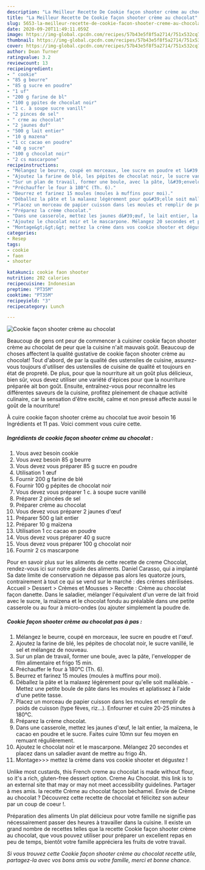 ```yaml
---
description: "La Meilleur Recette De Cookie façon shooter crème au chocolat"
title: "La Meilleur Recette De Cookie façon shooter crème au chocolat"
slug: 5653-la-meilleur-recette-de-cookie-facon-shooter-creme-au-chocolat
date: 2020-09-20T11:49:11.059Z
image: https://img-global.cpcdn.com/recipes/57b43e5f8f5a2714/751x532cq70/cookie-facon-shooter-creme-au-chocolat-photo-principale-de-la-recette.jpg
thumbnail: https://img-global.cpcdn.com/recipes/57b43e5f8f5a2714/751x532cq70/cookie-facon-shooter-creme-au-chocolat-photo-principale-de-la-recette.jpg
cover: https://img-global.cpcdn.com/recipes/57b43e5f8f5a2714/751x532cq70/cookie-facon-shooter-creme-au-chocolat-photo-principale-de-la-recette.jpg
author: Dean Turner
ratingvalue: 3.2
reviewcount: 13
recipeingredient:
- " cookie"
- "85 g beurre"
- "85 g sucre en poudre"
- "1 uf"
- "200 g farine de bl"
- "100 g ppites de chocolat noir"
- "1 c. à soupe sucre vanill"
- "2 pinces de sel"
- " crme au chocolat"
- "2 jaunes duf"
- "500 g lait entier"
- "10 g mazena"
- "1 cc cacao en poudre"
- "40 g sucre"
- "100 g chocolat noir"
- "2 cs mascarpone"
recipeinstructions:
- "Mélangez le beurre, coupé en morceaux, lee sucre en poudre et l&#39;œuf."
- "Ajoutez la farine de blé, les pépites de chocolat noir, le sucre vanillé, le sel et mélangez de nouveau."
- "Sur un plan de travail, former une boule, avec la pâte, l&#39;envelopper de film alimentaire et frigo 15 min."
- "Préchauffer le four à 180°C (Th. 6)."
- "Beurrez et farinez 15 moules (moules à muffins pour moi)."
- "Déballez la pâte et la malaxez légèrement pour qu&#39;elle soit malléable. Mettez une petite boule de pâte dans les moules et aplatissez à l&#39;aide d&#39;une petite tasse."
- "Placez un morceau de papier cuisson dans les moules et remplir de poids de cuisson (type fèves, riz...). Enfourner et cuire 20-25 minutes à 180°C."
- "Préparez la crème chocolat."
- "Dans une casserole, mettez les jaunes d&#39;œuf, le lait entier, la maïzena, le cacao en poudre et le sucre. Faites cuire 10mn sur feu moyen en remuant régulièrement."
- "Ajoutez le chocolat noir et le mascarpone. Mélangez 20 secondes et placez dans un saladier avant de mettre au frigo 4h."
- "Montage&gt;&gt;&gt; mettez la crème dans vos cookie shooter et dégustez !"
categories:
- Resep
tags:
- cookie
- faon
- shooter

katakunci: cookie faon shooter 
nutrition: 202 calories
recipecuisine: Indonesian
preptime: "PT35M"
cooktime: "PT35M"
recipeyield: "3"
recipecategory: Lunch

---
```



![Cookie façon shooter crème au chocolat](https://img-global.cpcdn.com/recipes/57b43e5f8f5a2714/751x532cq70/cookie-facon-shooter-creme-au-chocolat-photo-principale-de-la-recette.jpg)

Beaucoup de gens ont peur de commencer à cuisiner cookie façon shooter crème au chocolat de peur que la cuisine n'ait mauvais goût. Beaucoup de choses affectent la qualité gustative de cookie façon shooter crème au chocolat! Tout d'abord, de par la qualité des ustensiles de cuisine, assurez-vous toujours d'utiliser des ustensiles de cuisine de qualité et toujours en état de propreté. De plus, pour que la nourriture ait un goût plus délicieux, bien sûr, vous devez utiliser une variété d'épices pour que la nourriture préparée ait bon goût. Ensuite, entraînez-vous pour reconnaître les différentes saveurs de la cuisine, profitez pleinement de chaque activité culinaire, car la sensation d'être excité, calme et non pressé affecte aussi le goût de la nourriture!

<!--inarticleads1-->

À cuire cookie façon shooter crème au chocolat tue avoir besoin 16 Ingrédients et 11 pas. Voici comment vous cuire cette.

##### Ingrédients de cookie façon shooter crème au chocolat :

1. Vous avez besoin  cookie
1. Vous avez besoin 85 g beurre
1. Vous devez vous préparer 85 g sucre en poudre
1. Utilisation 1 œuf
1. Fournir 200 g farine de blé
1. Fournir 100 g pépites de chocolat noir
1. Vous devez vous préparer 1 c. à soupe sucre vanillé
1. Préparer 2 pincées de sel
1. Préparer  crème au chocolat
1. Vous devez vous préparer 2 jaunes d&#39;œuf
1. Préparer 500 g lait entier
1. Préparer 10 g maïzena
1. Utilisation 1 cc cacao en poudre
1. Vous devez vous préparer 40 g sucre
1. Vous devez vous préparer 100 g chocolat noir
1. Fournir 2 cs mascarpone


Pour en savoir plus sur les aliments de cette recette de creme Chocolat, rendez-vous ici sur notre guide des aliments. Daniel Carasso, qui a implanté Sa date limite de conservation ne dépasse pas alors les quatorze jours, contrairement à tout ce qui se vend sur le marché : des crèmes stérilisées. Accueil &gt; Dessert &gt; Crèmes et Mousses &gt; Recette : Crème au chocolat façon danette. Dans le saladier, mélanger l&#39;équivalent d&#39;un verre de lait froid avec le sucre, la maïzena et le chocolat fondu au préalable dans une petite casserole ou au four à micro-ondes (ou ajouter simplement la poudre de. 

<!--inarticleads2-->

##### Cookie façon shooter crème au chocolat pas à pas :

1. Mélangez le beurre, coupé en morceaux, lee sucre en poudre et l&#39;œuf.
1. Ajoutez la farine de blé, les pépites de chocolat noir, le sucre vanillé, le sel et mélangez de nouveau.
1. Sur un plan de travail, former une boule, avec la pâte, l&#39;envelopper de film alimentaire et frigo 15 min.
1. Préchauffer le four à 180°C (Th. 6).
1. Beurrez et farinez 15 moules (moules à muffins pour moi).
1. Déballez la pâte et la malaxez légèrement pour qu&#39;elle soit malléable. - Mettez une petite boule de pâte dans les moules et aplatissez à l&#39;aide d&#39;une petite tasse.
1. Placez un morceau de papier cuisson dans les moules et remplir de poids de cuisson (type fèves, riz...). Enfourner et cuire 20-25 minutes à 180°C.
1. Préparez la crème chocolat.
1. Dans une casserole, mettez les jaunes d&#39;œuf, le lait entier, la maïzena, le cacao en poudre et le sucre. Faites cuire 10mn sur feu moyen en remuant régulièrement.
1. Ajoutez le chocolat noir et le mascarpone. Mélangez 20 secondes et placez dans un saladier avant de mettre au frigo 4h.
1. Montage&gt;&gt;&gt; mettez la crème dans vos cookie shooter et dégustez !


Unlike most custards, this French creme au chocolat is made without flour, so it&#39;s a rich, gluten-free dessert option. Creme Au Chocolat. this link is to an external site that may or may not meet accessibility guidelines. Partager à mes amis. la recette Crème au chocolat façon béchamel. Envie de Crème au chocolat ? Découvrez cette recette de chocolat et félicitez son auteur par un coup de coeur !. 

<!--inarticleads1-->

<p>
Préparation des aliments Un plat délicieux pour votre famille ne signifie pas nécessairement passer des heures à travailler dans la cuisine. Il existe un grand nombre de recettes telles que la recette Cookie façon shooter crème au chocolat, que vous pouvez utiliser pour préparer un excellent repas en peu de temps, bientôt votre famille appréciera les fruits de votre travail.
</p>

<p>
<i>Si vous trouvez cette Cookie façon shooter crème au chocolat recette utile, partagez-la avec vos bons amis ou votre famille, merci et bonne chance.</i>
</p>
